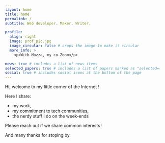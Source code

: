 ```yaml
---
layout: home
title: home
permalink: /
subtitle: Web developer. Maker. Writer.

profile:
  align: right
  image: prof_pic.jpg
  image_circular: false # crops the image to make it circular
  more_info: >
    <p>With Mozza, my co-Zoom</p>

news: true # includes a list of news items
selected_papers: true # includes a list of papers marked as "selected={true}"
social: true # includes social icons at the bottom of the page
---
```


<p class="h5">Hi, welcome to my little corner of the Internet !</p>
<p>Here I share:
  <ul>
    <li>my work,</li>
    <li>my commitment to tech communities,</li>
    <li>the nerdy stuff I do on the week-ends</li>
  </ul>
</p>
<p>Please reach out if we share common interests !</p>
<p class="h6">And many thanks for stoping by.</p>
